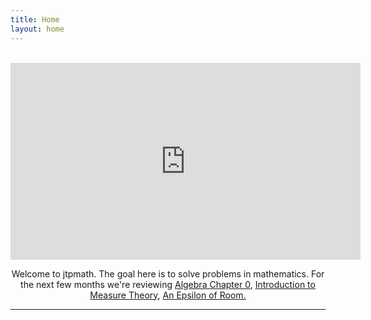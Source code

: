 ```yaml
---
title: Home
layout: home
---
```

 <div class="box"><center><br>
<iframe width="560" height="315" src="https://www.youtube.com/embed/-BRgID-3JsM?si=NS9ENT4uy4nOJayE" title="YouTube video player" frameborder="0" allow="accelerometer; autoplay; clipboard-write; encrypted-media; gyroscope; picture-in-picture; web-share" referrerpolicy="strict-origin-when-cross-origin" allowfullscreen></iframe>

Welcome to jtpmath. The goal here is to solve problems in mathematics. For the next few months we're reviewing <a href=" ">Algebra Chapter 0</a>, <a href="">Introduction to Measure Theory</a>, <a href="">An Epsilon of Room.</a>
        </center>

----
